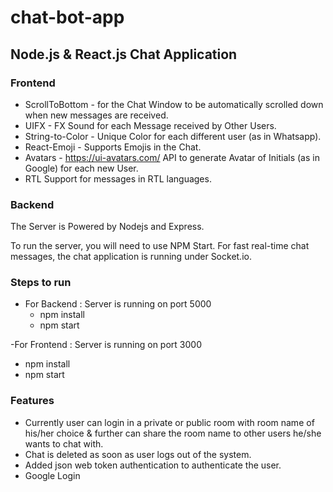 # chat-bot-app
## Node.js & React.js Chat Application

### Frontend

- ScrollToBottom - for the Chat Window to be automatically scrolled down when new messages are received.
- UIFX - FX Sound for each Message received by Other Users.
- String-to-Color - Unique Color for each different user (as in Whatsapp).
- React-Emoji - Supports Emojis in the Chat.
- Avatars - https://ui-avatars.com/ API to generate Avatar of Initials (as in Google) for each new User.
- RTL Support for messages in RTL languages.

### Backend

The Server is Powered by Nodejs and Express.

To run the server, you will need to use NPM Start. For fast real-time chat messages, the chat application is running under Socket.io.

### Steps to run
- For Backend : Server is running on port 5000
  - npm install
  - npm start

-For Frontend : Server is running on port 3000
  - npm install
  - npm start

### Features
- Currently user can login in a private or public room with room name of his/her choice & further can share the room name to other users he/she wants to chat with.
- Chat is deleted as soon as user logs out of the system.
- Added json web token authentication to authenticate the user.
- Google Login
